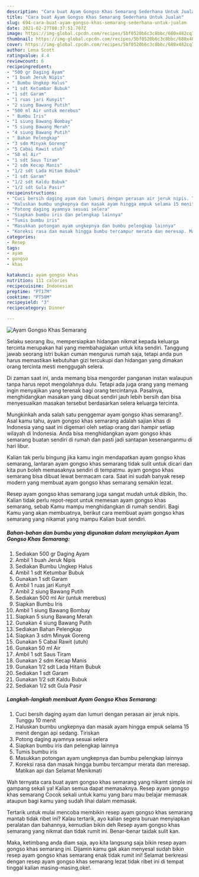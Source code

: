 ```yaml
---
description: "Cara buat Ayam Gongso Khas Semarang Sederhana Untuk Jualan"
title: "Cara buat Ayam Gongso Khas Semarang Sederhana Untuk Jualan"
slug: 694-cara-buat-ayam-gongso-khas-semarang-sederhana-untuk-jualan
date: 2021-02-27T08:37:51.707Z
image: https://img-global.cpcdn.com/recipes/5bf0520b6c3c8bbc/680x482cq70/ayam-gongso-khas-semarang-foto-resep-utama.jpg
thumbnail: https://img-global.cpcdn.com/recipes/5bf0520b6c3c8bbc/680x482cq70/ayam-gongso-khas-semarang-foto-resep-utama.jpg
cover: https://img-global.cpcdn.com/recipes/5bf0520b6c3c8bbc/680x482cq70/ayam-gongso-khas-semarang-foto-resep-utama.jpg
author: Lena Scott
ratingvalue: 4.4
reviewcount: 6
recipeingredient:
- "500 gr Daging Ayam"
- "1 buah Jeruk Nipis"
- " Bumbu Ungkep Halus"
- "1 sdt Ketumbar Bubuk"
- "1 sdt Garam"
- "1 ruas jari Kunyit"
- "2 siung Bawang Putih"
- "500 ml Air untuk merebus"
- " Bumbu Iris"
- "1 siung Bawang Bombay"
- "5 siung Bawang Merah"
- "4 siung Bawang Putih"
- " Bahan Pelengkap"
- "3 sdm Minyak Goreng"
- "5 Cabai Rawit utuh"
- "50 ml Air"
- "1 sdt Saus Tiram"
- "2 sdm Kecap Manis"
- "1/2 sdt Lada Hitam Bubuk"
- "1 sdt Garam"
- "1/2 sdt Kaldu Bubuk"
- "1/2 sdt Gula Pasir"
recipeinstructions:
- "Cuci bersih daging ayam dan lumuri dengan perasan air jeruk nipis. Tunggu 10 menit"
- "Haluskan bumbu ungkepnya dan masak ayam hingga empuk selama 15 menit dengan api sedang. Tiriskan"
- "Potong daging ayamnya sesuai selera"
- "Siapkan bumbu iris dan pelengkap lainnya"
- "Tumis bumbu iris"
- "Masukkan potongan ayam ungkepnya dan bumbu pelengkap lainnya"
- "Koreksi rasa dan masak hingga bumbu tercampur merata dan meresap. Matikan api dan Selamat Menikmati"
categories:
- Resep
tags:
- ayam
- gongso
- khas

katakunci: ayam gongso khas 
nutrition: 111 calories
recipecuisine: Indonesian
preptime: "PT17M"
cooktime: "PT50M"
recipeyield: "3"
recipecategory: Dinner

---
```



![Ayam Gongso Khas Semarang](https://img-global.cpcdn.com/recipes/5bf0520b6c3c8bbc/680x482cq70/ayam-gongso-khas-semarang-foto-resep-utama.jpg)

Selaku seorang ibu, mempersiapkan hidangan nikmat kepada keluarga tercinta merupakan hal yang membahagiakan untuk kita sendiri. Tanggung jawab seorang istri bukan cuman mengurus rumah saja, tetapi anda pun harus memastikan kebutuhan gizi tercukupi dan hidangan yang dimakan orang tercinta mesti menggugah selera.

Di zaman  saat ini, anda memang bisa mengorder panganan instan walaupun tanpa harus repot mengolahnya dulu. Tetapi ada juga orang yang memang ingin menyajikan yang terenak bagi orang tercintanya. Pasalnya, menghidangkan masakan yang dibuat sendiri jauh lebih bersih dan bisa menyesuaikan masakan tersebut berdasarkan selera keluarga tercinta. 



Mungkinkah anda salah satu penggemar ayam gongso khas semarang?. Asal kamu tahu, ayam gongso khas semarang adalah sajian khas di Indonesia yang saat ini digemari oleh setiap orang dari hampir setiap wilayah di Indonesia. Anda bisa menghidangkan ayam gongso khas semarang buatan sendiri di rumah dan pasti jadi santapan kesenanganmu di hari libur.

Kalian tak perlu bingung jika kamu ingin mendapatkan ayam gongso khas semarang, lantaran ayam gongso khas semarang tidak sulit untuk dicari dan kita pun boleh memasaknya sendiri di tempatmu. ayam gongso khas semarang bisa dibuat lewat bermacam cara. Saat ini sudah banyak resep modern yang membuat ayam gongso khas semarang semakin lezat.

Resep ayam gongso khas semarang juga sangat mudah untuk dibikin, lho. Kalian tidak perlu repot-repot untuk memesan ayam gongso khas semarang, sebab Kamu mampu menghidangkan di rumah sendiri. Bagi Kamu yang akan membuatnya, berikut cara membuat ayam gongso khas semarang yang nikamat yang mampu Kalian buat sendiri.

<!--inarticleads1-->

##### Bahan-bahan dan bumbu yang digunakan dalam menyiapkan Ayam Gongso Khas Semarang:

1. Sediakan 500 gr Daging Ayam
1. Ambil 1 buah Jeruk Nipis
1. Sediakan  Bumbu Ungkep Halus
1. Ambil 1 sdt Ketumbar Bubuk
1. Gunakan 1 sdt Garam
1. Ambil 1 ruas jari Kunyit
1. Ambil 2 siung Bawang Putih
1. Sediakan 500 ml Air (untuk merebus)
1. Siapkan  Bumbu Iris
1. Ambil 1 siung Bawang Bombay
1. Siapkan 5 siung Bawang Merah
1. Gunakan 4 siung Bawang Putih
1. Sediakan  Bahan Pelengkap
1. Siapkan 3 sdm Minyak Goreng
1. Gunakan 5 Cabai Rawit (utuh)
1. Gunakan 50 ml Air
1. Ambil 1 sdt Saus Tiram
1. Gunakan 2 sdm Kecap Manis
1. Gunakan 1/2 sdt Lada Hitam Bubuk
1. Sediakan 1 sdt Garam
1. Gunakan 1/2 sdt Kaldu Bubuk
1. Sediakan 1/2 sdt Gula Pasir




<!--inarticleads2-->

##### Langkah-langkah membuat Ayam Gongso Khas Semarang:

1. Cuci bersih daging ayam dan lumuri dengan perasan air jeruk nipis. Tunggu 10 menit
1. Haluskan bumbu ungkepnya dan masak ayam hingga empuk selama 15 menit dengan api sedang. Tiriskan
1. Potong daging ayamnya sesuai selera
1. Siapkan bumbu iris dan pelengkap lainnya
1. Tumis bumbu iris
1. Masukkan potongan ayam ungkepnya dan bumbu pelengkap lainnya
1. Koreksi rasa dan masak hingga bumbu tercampur merata dan meresap. Matikan api dan Selamat Menikmati




Wah ternyata cara buat ayam gongso khas semarang yang nikamt simple ini gampang sekali ya! Kalian semua dapat memasaknya. Resep ayam gongso khas semarang Cocok sekali untuk kamu yang baru mau belajar memasak ataupun bagi kamu yang sudah lihai dalam memasak.

Tertarik untuk mulai mencoba membikin resep ayam gongso khas semarang mantab tidak ribet ini? Kalau tertarik, ayo kalian segera buruan menyiapkan peralatan dan bahannya, kemudian bikin deh Resep ayam gongso khas semarang yang nikmat dan tidak rumit ini. Benar-benar taidak sulit kan. 

Maka, ketimbang anda diam saja, ayo kita langsung saja bikin resep ayam gongso khas semarang ini. Dijamin kamu gak akan menyesal sudah bikin resep ayam gongso khas semarang enak tidak rumit ini! Selamat berkreasi dengan resep ayam gongso khas semarang lezat tidak ribet ini di tempat tinggal kalian masing-masing,oke!.

